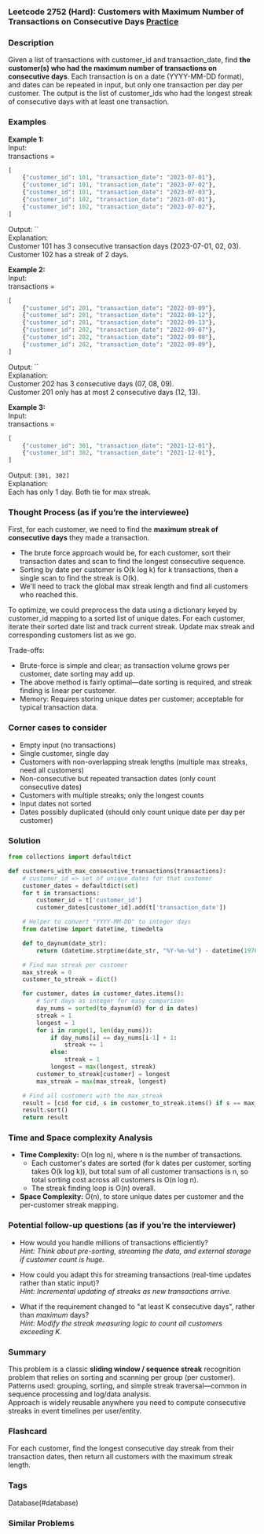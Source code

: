 ### Leetcode 2752 (Hard): Customers with Maximum Number of Transactions on Consecutive Days [Practice](https://leetcode.com/problems/customers-with-maximum-number-of-transactions-on-consecutive-days)

### Description  
Given a list of transactions with customer\_id and transaction\_date, find **the customer(s) who had the maximum number of transactions on consecutive days**. Each transaction is on a date (YYYY-MM-DD format), and dates can be repeated in input, but only one transaction per day per customer. The output is the list of customer\_ids who had the longest streak of consecutive days with at least one transaction.

### Examples  

**Example 1:**  
Input:  
transactions =  
```python
[
    {"customer_id": 101, "transaction_date": "2023-07-01"},
    {"customer_id": 101, "transaction_date": "2023-07-02"},
    {"customer_id": 101, "transaction_date": "2023-07-03"},
    {"customer_id": 102, "transaction_date": "2023-07-01"},
    {"customer_id": 102, "transaction_date": "2023-07-02"},
]
```
Output: ``  
Explanation:  
Customer 101 has 3 consecutive transaction days (2023-07-01, 02, 03).  
Customer 102 has a streak of 2 days.

**Example 2:**  
Input:  
transactions =  
```python
[
    {"customer_id": 201, "transaction_date": "2022-09-09"},
    {"customer_id": 201, "transaction_date": "2022-09-12"},
    {"customer_id": 201, "transaction_date": "2022-09-13"},
    {"customer_id": 202, "transaction_date": "2022-09-07"},
    {"customer_id": 202, "transaction_date": "2022-09-08"},
    {"customer_id": 202, "transaction_date": "2022-09-09"},
]
```
Output: ``  
Explanation:  
Customer 202 has 3 consecutive days (07, 08, 09).  
Customer 201 only has at most 2 consecutive days (12, 13).

**Example 3:**  
Input:  
transactions =  
```python
[
    {"customer_id": 301, "transaction_date": "2021-12-01"},
    {"customer_id": 302, "transaction_date": "2021-12-01"},
]
```
Output: `[301, 302]`  
Explanation:  
Each has only 1 day. Both tie for max streak.

### Thought Process (as if you’re the interviewee)  
First, for each customer, we need to find the **maximum streak of consecutive days** they made a transaction.  
- The brute force approach would be, for each customer, sort their transaction dates and scan to find the longest consecutive sequence.
- Sorting by date per customer is O(k log k) for k transactions, then a single scan to find the streak is O(k).
- We'll need to track the global max streak length and find all customers who reached this.

To optimize, we could preprocess the data using a dictionary keyed by customer\_id mapping to a sorted list of unique dates. For each customer, iterate their sorted date list and track current streak. Update max streak and corresponding customers list as we go.

Trade-offs:  
- Brute-force is simple and clear; as transaction volume grows per customer, date sorting may add up.  
- The above method is fairly optimal—date sorting is required, and streak finding is linear per customer.
- Memory: Requires storing unique dates per customer; acceptable for typical transaction data.

### Corner cases to consider  
- Empty input (no transactions)  
- Single customer, single day  
- Customers with non-overlapping streak lengths (multiple max streaks, need all customers)  
- Non-consecutive but repeated transaction dates (only count consecutive dates)  
- Customers with multiple streaks; only the longest counts  
- Input dates not sorted  
- Dates possibly duplicated (should only count unique date per day per customer)

### Solution

```python
from collections import defaultdict

def customers_with_max_consecutive_transactions(transactions):
    # customer_id => set of unique dates for that customer
    customer_dates = defaultdict(set)
    for t in transactions:
        customer_id = t['customer_id']
        customer_dates[customer_id].add(t['transaction_date'])

    # Helper to convert "YYYY-MM-DD" to integer days
    from datetime import datetime, timedelta

    def to_daynum(date_str):
        return (datetime.strptime(date_str, "%Y-%m-%d") - datetime(1970, 1, 1)).days

    # Find max streak per customer
    max_streak = 0
    customer_to_streak = dict()

    for customer, dates in customer_dates.items():
        # Sort days as integer for easy comparison
        day_nums = sorted(to_daynum(d) for d in dates)
        streak = 1
        longest = 1
        for i in range(1, len(day_nums)):
            if day_nums[i] == day_nums[i-1] + 1:
                streak += 1
            else:
                streak = 1
            longest = max(longest, streak)
        customer_to_streak[customer] = longest
        max_streak = max(max_streak, longest)

    # Find all customers with the max_streak
    result = [cid for cid, s in customer_to_streak.items() if s == max_streak]
    result.sort()
    return result
```

### Time and Space complexity Analysis  

- **Time Complexity:** O(n log n), where n is the number of transactions.  
  - Each customer's dates are sorted (for k dates per customer, sorting takes O(k log k)), but total sum of all customer transactions is n, so total sorting cost across all customers is O(n log n).
  - The streak finding loop is O(n) overall.
- **Space Complexity:** O(n), to store unique dates per customer and the per-customer streak mapping.

### Potential follow-up questions (as if you’re the interviewer)  

- How would you handle millions of transactions efficiently?  
  *Hint: Think about pre-sorting, streaming the data, and external storage if customer count is huge.*

- How could you adapt this for streaming transactions (real-time updates rather than static input)?  
  *Hint: Incremental updating of streaks as new transactions arrive.*

- What if the requirement changed to "at least K consecutive days", rather than *maximum* days?  
  *Hint: Modify the streak measuring logic to count all customers exceeding K.*

### Summary
This problem is a classic **sliding window / sequence streak** recognition problem that relies on sorting and scanning per group (per customer).  
Patterns used: grouping, sorting, and simple streak traversal—common in sequence processing and log/data analysis.  
Approach is widely reusable anywhere you need to compute consecutive streaks in event timelines per user/entity.


### Flashcard
For each customer, find the longest consecutive day streak from their transaction dates, then return all customers with the maximum streak length.

### Tags
Database(#database)

### Similar Problems
